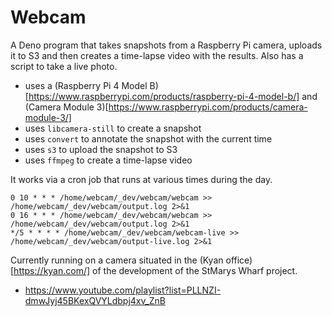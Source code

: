 # Webcam

A Deno program that takes snapshots from a Raspberry Pi camera, uploads it to S3
and then creates a time-lapse video with the results. Also has a script to take
a live photo.

- uses a (Raspberry Pi 4 Model
  B)[https://www.raspberrypi.com/products/raspberry-pi-4-model-b/] and (Camera
  Module 3)[https://www.raspberrypi.com/products/camera-module-3/]
- uses `libcamera-still` to create a snapshot
- uses `convert` to annotate the snapshot with the current time
- uses `s3` to upload the snapshot to S3
- uses `ffmpeg` to create a time-lapse video

It works via a cron job that runs at various times during the day.

```
0 10 * * * /home/webcam/_dev/webcam/webcam >> /home/webcam/_dev/webcam/output.log 2>&1
0 16 * * * /home/webcam/_dev/webcam/webcam >> /home/webcam/_dev/webcam/output.log 2>&1
*/5 * * * * /home/webcam/_dev/webcam/webcam-live >> /home/webcam/_dev/webcam/output-live.log 2>&1
```

Currently running on a camera situated in the (Kyan office)[https://kyan.com/]
of the development of the StMarys Wharf project.

- https://www.youtube.com/playlist?list=PLLNZI-dmwJyj45BKexQVYLdbpj4xv_ZnB
